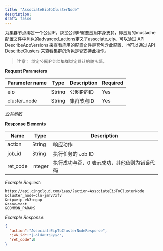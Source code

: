 ```yaml
---
title: "AssociateEipToClusterNode"
description: 
draft: false
---
```




为集群节点绑定一个公网IP。绑定公网IP需要应用本身支持，即应用的mustache配置文件中角色的advanced_actions定义了associate_eip。可以通过 API [DescribeAppVersions](../describe_app_versions/) 来查看应用的配置文件是否包含此配置，也可以通过 API [DescribeClusters](../describe_clusters/) 来查看集群的角色是否支持此操作。

> 注意： 绑定公网IP会给集群绑定默认的防火墙。

**Request Parameters**

| Parameter name | Type | Description | Required |
| --- | --- | --- | --- |
| eip | String | 公网IP的ID | Yes |
| cluster_node | String | 集群节点ID | Yes |

[_公共参数_](../../../parameters/)

**Response Elements**

| Name | Type | Description |
| --- | --- | --- |
| action | String | 响应动作 |
| job_id | String | 执行任务的 Job ID |
| ret_code | Integer | 执行成功与否，0 表示成功，其他值则为错误代码 |

_Example Request_:

```
https://api.qingcloud.com/iaas/?action=AssociateEipToClusterNode
&cluster_node=cln-jmrv7xfv
&eip=eip-ek3scgap
&zone=test
&COMMON_PARAMS
```

_Example Response_:

```json
{
  "action":"AssociateEipToClusterNodeResponse",
  "job_id":"j-olda0tqkyyc",
  "ret_code":0
}
```


